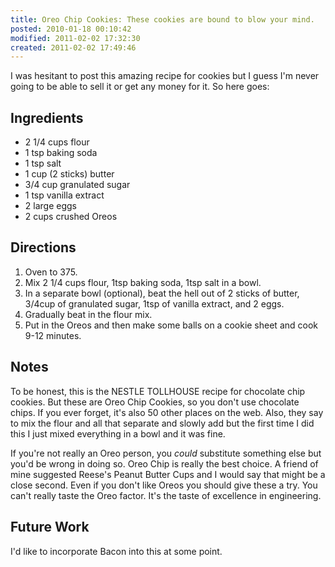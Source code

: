 ```yaml
---
title: Oreo Chip Cookies: These cookies are bound to blow your mind.
posted: 2010-01-18 00:10:42
modified: 2011-02-02 17:32:30
created: 2011-02-02 17:49:46
---
```

I was hesitant to post this amazing recipe for cookies but I guess I'm
never going to be able to sell it or get any money for it. So here
goes:

## Ingredients

* 2 1/4 cups flour
* 1 tsp baking soda
* 1 tsp salt
* 1 cup (2 sticks) butter
* 3/4 cup granulated sugar
* 1 tsp vanilla extract
* 2 large eggs
* 2 cups crushed Oreos

## Directions

1. Oven to 375.
1. Mix 2 1/4 cups flour, 1tsp baking soda, 1tsp salt in a bowl.
1. In a separate bowl (optional), beat the hell out of 2 sticks of
butter, 3/4cup of granulated sugar, 1tsp of vanilla extract, and 2
eggs.
1. Gradually beat in the flour mix.
1. Put in the Oreos and then make some balls on a cookie sheet and
cook 9-12 minutes.

## Notes

To be honest, this is the NESTLE TOLLHOUSE recipe for chocolate chip
cookies. But these are Oreo Chip Cookies, so you don't use chocolate
chips. If you ever forget, it's also 50 other places on the web. Also,
they say to mix the flour and all that separate and slowly add but the
first time I did this I just mixed everything in a bowl and it was
fine.

If you're not really an Oreo person, you _could_ substitute something
else but you'd be wrong in doing so. Oreo Chip is really the best
choice. A friend of mine suggested Reese's Peanut Butter Cups and I
would say that might be a close second. Even if you don't like Oreos
you should give these a try. You can't really taste the Oreo
factor. It's the taste of excellence in engineering.

## Future Work
I'd like to incorporate Bacon into this at some point.
